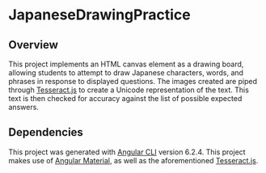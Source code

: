 # JapaneseDrawingPractice

## Overview

This project implements an HTML canvas element as a drawing board, allowing students to attempt to draw Japanese characters, words, and phrases in response to displayed questions.
The images created are piped through [Tesseract.js](https://github.com/naptha/tesseract.js) to create a Unicode representation of the text.
This text is then checked for accuracy against the list of possible expected answers.

## Dependencies

This project was generated with [Angular CLI](https://github.com/angular/angular-cli) version 6.2.4.
This project makes use of [Angular Material](https://material.angular.io/), as well as the aforementioned [Tesseract.js](https://github.com/naptha/tesseract.js).

